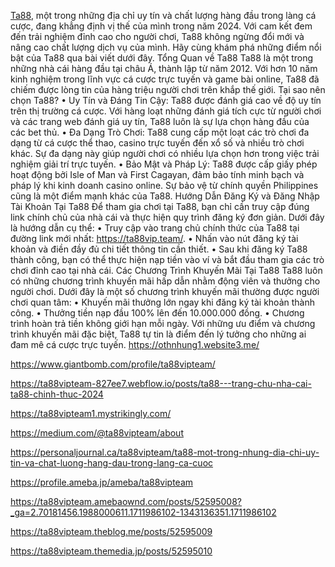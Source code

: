 [Ta88](https://ta88vip.team/), một trong những địa chỉ uy tín và chất lượng hàng đầu trong làng cá cược, đang khẳng định vị thế của mình trong năm 2024. Với cam kết đem đến trải nghiệm đỉnh cao cho người chơi, Ta88 không ngừng đổi mới và nâng cao chất lượng dịch vụ của mình. Hãy cùng khám phá những điểm nổi bật của Ta88 qua bài viết dưới đây.
Tổng Quan về Ta88
Ta88 là một trong những nhà cái hàng đầu tại châu Á, thành lập từ năm 2012. Với hơn 10 năm kinh nghiệm trong lĩnh vực cá cược trực tuyến và game bài online, Ta88 đã chiếm được lòng tin của hàng triệu người chơi trên khắp thế giới.
Tại sao nên chọn Ta88?
•	Uy Tín và Đáng Tin Cậy: Ta88 được đánh giá cao về độ uy tín trên thị trường cá cược. Với hàng loạt những đánh giá tích cực từ người chơi và các trang web đánh giá uy tín, Ta88 luôn là sự lựa chọn hàng đầu của các bet thủ.
•	Đa Dạng Trò Chơi: Ta88 cung cấp một loạt các trò chơi đa dạng từ cá cược thể thao, casino trực tuyến đến xổ số và nhiều trò chơi khác. Sự đa dạng này giúp người chơi có nhiều lựa chọn hơn trong việc trải nghiệm giải trí trực tuyến.
•	Bảo Mật và Pháp Lý: Ta88 được cấp giấy phép hoạt động bởi Isle of Man và First Cagayan, đảm bảo tính minh bạch và pháp lý khi kinh doanh casino online. Sự bảo vệ từ chính quyền Philippines cũng là một điểm mạnh khác của Ta88.
Hướng Dẫn Đăng Ký và Đăng Nhập Tài Khoản Tại Ta88
Để tham gia chơi tại Ta88, bạn chỉ cần truy cập đúng link chính chủ của nhà cái và thực hiện quy trình đăng ký đơn giản. Dưới đây là hướng dẫn cụ thể:
•	Truy cập vào trang chủ chính thức của Ta88 tại đường link mới nhất: https://ta88vip.team/.
•	Nhấn vào nút đăng ký tài khoản và điền đầy đủ chi tiết thông tin cần thiết.
•	Sau khi đăng ký Ta88 thành công, bạn có thể thực hiện nạp tiền vào ví và bắt đầu tham gia các trò chơi đỉnh cao tại nhà cái.
Các Chương Trình Khuyến Mãi Tại Ta88
Ta88 luôn có những chương trình khuyến mãi hấp dẫn nhằm động viên và thưởng cho người chơi. Dưới đây là một số chương trình khuyến mãi thường được người chơi quan tâm:
•	Khuyến mãi thưởng lớn ngay khi đăng ký tài khoản thành công.
•	Thưởng tiền nạp đầu 100% lên đến 10.000.000 đồng.
•	Chương trình hoàn trả tiền không giới hạn mỗi ngày.
Với những ưu điểm và chương trình khuyến mãi đặc biệt, Ta88 tự tin là điểm đến lý tưởng cho những ai đam mê cá cược trực tuyến.
https://othnhung1.website3.me/

https://www.giantbomb.com/profile/ta88vipteam/

https://ta88vipteam-827ee7.webflow.io/posts/ta88---trang-chu-nha-cai-ta88-chinh-thuc-2024

https://ta88vipteam1.mystrikingly.com/

https://medium.com/@ta88vipteam/about

https://personaljournal.ca/ta88vipteam/ta88-mot-trong-nhung-dia-chi-uy-tin-va-chat-luong-hang-dau-trong-lang-ca-cuoc

https://profile.ameba.jp/ameba/ta88vipteam

https://ta88vipteam.amebaownd.com/posts/52595008?_ga=2.70181456.1988000611.1711986102-1343136351.1711986102

https://ta88vipteam.theblog.me/posts/52595009

https://ta88vipteam.themedia.jp/posts/52595010


